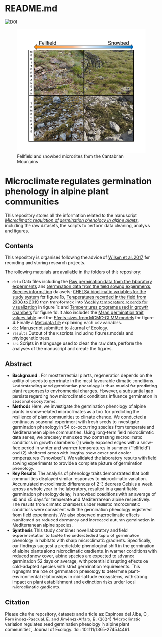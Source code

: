 README.md
================

[![DOI](https://zenodo.org/badge/440159075.svg)](https://zenodo.org/doi/10.5281/zenodo.11242675)

<figure>
<img src="microsites.png"
alt="Fellfield and snowbed microsites from the Cantabrian Mountains" />
<figcaption aria-hidden="true">Fellfield and snowbed microsites from the
Cantabrian Mountains</figcaption>
</figure>

# Microclimate regulates germination phenology in alpine plant communities

This repository stores all the information related to the manuscript
[*Microclimatic regulation of germination phenology in alpine
plants*](https://besjournals.onlinelibrary.wiley.com/doi/full/10.1111/1365-2745.14461), including the
raw datasets, the scripts to perform data cleaning, analysis and
figures.

## Contents

This repository is organised following the advice of [Wilson et
al. 2017](https://doi.org/10.1371/journal.pcbi.1005510) for recording
and storing research projects.

The following materials are available in the folders of this repository:

- `data` Data files including the [Raw germination data from the
  laboratory
  experiments](https://github.com/clara-espinosa/Germination_phenology/blob/main/data/clean%20data.csv)
  and [Germination data from the field sowing
  experiments](https://github.com/clara-espinosa/Germination_phenology/blob/main/data/field_germination.csv),
  [Species
  information](https://github.com/clara-espinosa/Germination_phenology/blob/main/data/all_info.csv)
  datasets; [CHELSA bioclimatic variables for the study
  system](https://github.com/clara-espinosa/Germination_phenology/blob/main/data/Bioclim_study_area.csv)
  for figure 1b, [Temperatures recorded in the field from 2008 to
  2019](https://github.com/clara-espinosa/Germination_phenology/blob/main/data/temp_picos_raw.csv)
  then transformed into [Weekly temperature records for
  visualization](https://github.com/clara-espinosa/Germination_phenology/blob/main/data/weekly_picos_graph.csv)
  in figure 1c and [Temperatures programs used in growth
  chambers](https://github.com/clara-espinosa/Germination_phenology/blob/main/data/date_temp.csv)
  for figure 1d. It also includes the [Mean germination trait values
  table](https://github.com/clara-espinosa/Germination_phenology/blob/main/data/meanvalues_graph.csv)
  and the [Efects sizes from MCMC-GLMM
  models](https://github.com/clara-espinosa/Germination_phenology/blob/main/data/test_effectsize.csv)
  for figure 4. Finally a [Metadata
  file](https://github.com/clara-espinosa/Germination_phenology/blob/main/data/metadata.csv)
  explaining each csv variables.
- `doc` Manuscript submitted to Journal of Ecology.
- `results` Output of the `R` scripts, including figures,models and
  phylogenetic trees.
- `src` Scripts in `R` language used to clean the raw data, perform the
  analyses of the manuscript and create the figures.

## Abstract

- **Background** . For most terrestrial plants, regeneration depends on
  the ability of seeds to germinate in the most favourable climatic
  conditions. Understanding seed germination phenology is thus crucial
  for predicting plant responses to environmental changes. However, a
  substantial gap persists regarding how microclimatic conditions
  influence germination in seasonal ecosystems.  
- **Methods** Here, we investigate the germination phenology of alpine
  plants in snow-related microclimates as a tool for predicting the
  resilience of plant communities to climate change. We conducted a
  continuous seasonal experiment with fresh seeds to investigate
  germination phenology in 54 co-occurring species from temperate and
  Mediterranean alpine communities. Using long-term field microclimatic
  data series, we precisely mimicked two contrasting microclimatic
  conditions in growth chambers: (1) windy exposed edges with a
  snow-free period in winter and warmer temperatures in summer
  (“fellfield”) and (2) sheltered areas with lengthy snow cover and
  cooler temperatures (“snowbed”). We validated the laboratory results
  with field sowing experiments to provide a complete picture of
  germination phenology.  
- **Key Results** The analysis of phenology traits demonstrated that
  both communities displayed similar responses to microclimatic
  variation. Accumulated microclimatic differences of 2-3 degrees
  Celsius a week, across a whole year in the laboratory, resulted in a
  quantifiable germination phenology delay, in snowbed conditions with
  an average of 60 and 45 days for temperate and Mediterranean alpine
  respectively. The results from climatic chambers under realistic
  microclimatic conditions were consistent with the germination
  phenology registered from field experiments. We also observed
  macroclimatic effects manifested as reduced dormancy and increased
  autumn germination in Mediterranean alpine species.
- **Synthesis** This study combines novel laboratory and field
  experimentation to tackle the understudied topic of germination
  phenology in habitats with sharp microclimatic gradients.
  Specifically, our findings suggest a predictable phenological shift in
  the germination of alpine plants along microclimatic gradients. In
  warmer conditions with reduced snow cover, alpine species are expected
  to advance germination 52 days on average, with potential disrupting
  effects on cold-adapted species with strict germination requirements.
  This highlights the role of germination phenology to determine
  plant-environmental relationships in mid-latitude ecosystems, with
  strong impact on plant establishment and extinction risks under local
  microclimatic gradients.

## Citation

Please cite the repository, datasets and article as: Espinosa del Alba, C., Fernández-Pascual, E. and Jiménez-Alfaro, B. (2024) ‘Microclimatic variation regulates seed germination phenology in alpine plant communities’, Journal of Ecology. doi: 10.1111/1365-2745.14461.
